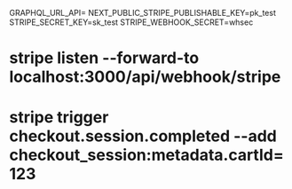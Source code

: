 GRAPHQL_URL_API=
NEXT_PUBLIC_STRIPE_PUBLISHABLE_KEY=pk_test
STRIPE_SECRET_KEY=sk_test
STRIPE_WEBHOOK_SECRET=whsec

# stripe listen --forward-to localhost:3000/api/webhook/stripe

# stripe trigger checkout.session.completed --add checkout_session:metadata.cartId=123
